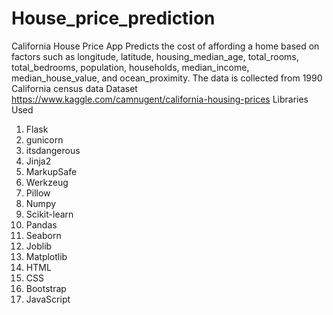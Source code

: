 # House_price_prediction
California House Price App Predicts the cost of affording a home based on factors such as longitude, latitude, housing_median_age, total_rooms, total_bedrooms, population, households, median_income, median_house_value, and ocean_proximity. The data is collected from 1990 California census data
Dataset
https://www.kaggle.com/camnugent/california-housing-prices
Libraries Used
1. Flask
2. gunicorn
3. itsdangerous
4. Jinja2
5. MarkupSafe
6. Werkzeug
7. Pillow
8. Numpy
9. Scikit-learn
10. Pandas
11. Seaborn
12. Joblib
13. Matplotlib
14. HTML
15. CSS
16. Bootstrap
17. JavaScript
